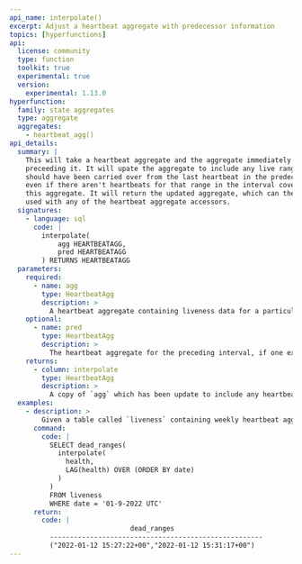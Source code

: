 ```yaml
---
api_name: interpolate()
excerpt: Adjust a heartbeat aggregate with predecessor information
topics: [hyperfunctions]
api:
  license: community
  type: function
  toolkit: true
  experimental: true
  version:
    experimental: 1.13.0
hyperfunction:
  family: state aggregates
  type: aggregate
  aggregates:
    - heartbeat_agg()
api_details:
  summary: |
    This will take a heartbeat aggregate and the aggregate immediately
    preceeding it. It will upate the aggregate to include any live ranges that
    should have been carried over from the last heartbeat in the predecessor,
    even if there aren't heartbeats for that range in the interval covered by
    this aggregate. It will return the updated aggregate, which can then be
    used with any of the heartbeat aggregate accessors.
  signatures:
    - language: sql
      code: |
        interpolate(
            agg HEARTBEATAGG,
            pred HEARTBEATAGG
        ) RETURNS HEARTBEATAGG
  parameters:
    required:
      - name: agg
        type: HeartbeatAgg
        description: >
          A heartbeat aggregate containing liveness data for a particular interval.
    optional:
      - name: pred
        type: HeartbeatAgg
        description: >
          The heartbeat aggregate for the preceding interval, if one exists.
    returns:
      - column: interpolate
        type: HeartbeatAgg
        description: >
          A copy of `agg` which has been update to include any heartbeat intervals extending past the end of `pred`.
  examples:
    - description: >
        Given a table called `liveness` containing weekly heartbeat aggregates in column `health` with timestamp column `date`, we can use the following to get the intervals where the system was unhealthy during the week of Jan 9, 2022.  This will correctly exclude any ranges covered by a heartbeat at the end of the Jan 2 week.
      command:
        code: |
          SELECT dead_ranges(
            interpolate(
              health,
              LAG(health) OVER (ORDER BY date)
            )
          )
          FROM liveness
          WHERE date = '01-9-2022 UTC'
      return:
        code: |
                              dead_ranges                     
          -----------------------------------------------------
          ("2022-01-12 15:27:22+00","2022-01-12 15:31:17+00")
---
```

